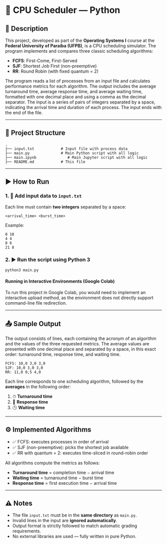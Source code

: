 # 🧠 CPU Scheduler — Python

## 📄 Description

This project, developed as part of the **Operating Systems I** course at the **Federal University of Paraíba (UFPB)**, is a CPU scheduling simulator. The program implements and compares three classic scheduling algorithms:
- **FCFS**: First-Come, First-Served 
- **SJF**: Shortest Job First (non-preemptive) 
- **RR**: Round Robin (with fixed quantum = 2) 

The program reads a list of processes from an input file and calculates performance metrics for each algorithm. The output includes the average turnaround time, average response time, and average waiting time, formatted with one decimal place and using a comma as the decimal separator. The input is a series of pairs of integers separated by a space, indicating the arrival time and duration of each process. The input ends with the end of the file.

---

## 📁 Project Structure

```
.
├── input.txt            # Input file with process data
├── main.py              # Main Python script with all logic
├── main.ipynb              # Main Jupyter script with all logic
├── README.md            # This file
```

---

## ▶️ How to Run

### 1. 💾 Add input data to `input.txt`

Each line must contain **two integers** separated by a space:

```
<arrival_time> <burst_time>
```

Example:

```
0 10
4 4
8 6
21 8
```

### 2. ▶️ Run the script using Python 3

```bash
python3 main.py
```

#### Running in Interactive Environments (Google Colab)
To run this project in Google Colab, you would need to implement an interactive upload method, as the environment does not directly support command-line file redirection.

---

## 📤 Sample Output

The output consists of lines, each containing the acronym of an algorithm and the values of the three requested metrics. The average values are presented with one decimal place and separated by a space, in this exact order: turnaround time, response time, and waiting time.
```
FCFS: 10,0 3,0 3,0
SJF: 10,0 3,0 3,0
RR: 11,0 0,5 4,0
```

Each line corresponds to one scheduling algorithm, followed by the **averages** in the following order:

1. ⏱ **Turnaround time**
2. 🎯 **Response time**
3. 🕓 **Waiting time**

---

## ⚙️ Implemented Algorithms

- ✅ FCFS: executes processes in order of arrival
- ✅ SJF (non-preemptive): picks the shortest job available
- ✅ RR with quantum = 2: executes time-sliced in round-robin order

All algorithms compute the metrics as follows:

- **Turnaround time** = completion time − arrival time
- **Waiting time** = turnaround time − burst time
- **Response time** = first execution time − arrival time

---

## ⚠️ Notes

- The file `input.txt` must be in the **same directory** as `main.py`.
- Invalid lines in the input are **ignored automatically**.
- Output format is strictly followed to match automatic grading requirements.
- No external libraries are used — fully written in pure Python.
